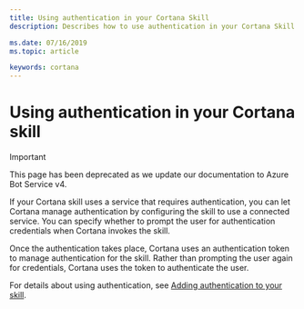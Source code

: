 ```yaml
---
title: Using authentication in your Cortana Skill
description: Describes how to use authentication in your Cortana Skill.

ms.date: 07/16/2019
ms.topic: article

keywords: cortana
---
```


# Using authentication in your Cortana skill

> [!IMPORTANT]
> This page has been deprecated as we update our documentation to Azure Bot Service v4.

If your Cortana skill uses a service that requires authentication, you can let Cortana manage authentication by configuring the skill to use a connected service. You can specify whether to prompt the user for authentication credentials when Cortana invokes the skill.

Once the authentication takes place, Cortana uses an authentication token to manage authentication for the skill. Rather than prompting the user again for credentials, Cortana uses the token to authenticate the user. <!-- In this module, you'll learn how to customize the **Mixtape** skill developed in previous modules to use authentication. -->

For details about using authentication, see [Adding authentication to your skill](./authentication.md).
